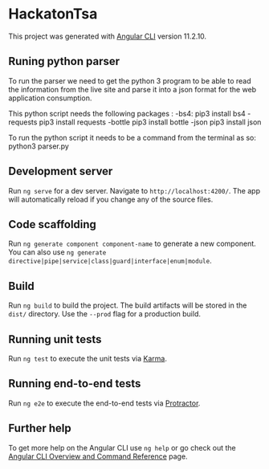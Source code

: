 # HackatonTsa

This project was generated with [Angular CLI](https://github.com/angular/angular-cli) version 11.2.10.

## Runing python parser
To run the parser we need to get the python 3 program to be able to read the information from the live site and parse it into a json format for the web application consumption.

This python script needs the following packages :
-bs4:
pip3 install bs4
-requests
pip3 install requests
-bottle
pip3 install bottle
-json
pip3 install json


To run the python script it needs to be a command from the terminal as so:
python3 parser.py

## Development server

Run `ng serve` for a dev server. Navigate to `http://localhost:4200/`. The app will automatically reload if you change any of the source files.

## Code scaffolding

Run `ng generate component component-name` to generate a new component. You can also use `ng generate directive|pipe|service|class|guard|interface|enum|module`.

## Build

Run `ng build` to build the project. The build artifacts will be stored in the `dist/` directory. Use the `--prod` flag for a production build.

## Running unit tests

Run `ng test` to execute the unit tests via [Karma](https://karma-runner.github.io).

## Running end-to-end tests

Run `ng e2e` to execute the end-to-end tests via [Protractor](http://www.protractortest.org/).

## Further help

To get more help on the Angular CLI use `ng help` or go check out the [Angular CLI Overview and Command Reference](https://angular.io/cli) page.
